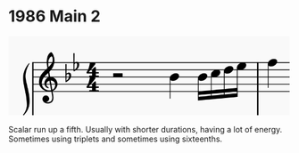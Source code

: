 # 1986 Main 2

![alt text](1986Main2.png)

Scalar run up a fifth. Usually with shorter durations, having a lot of energy. Sometimes using triplets and sometimes using sixteenths.